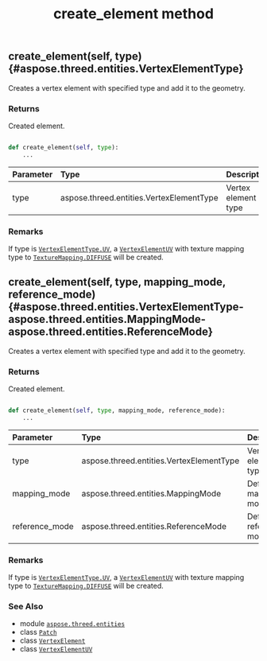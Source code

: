 ﻿---
title: create_element method
second_title: Aspose.3D for Python via .NET API References
description: 
type: docs
weight: 30
url: /python-net/aspose.threed.entities/patch/create_element/
is_root: false
---

## create_element(self, type) {#aspose.threed.entities.VertexElementType}

Creates a vertex element with specified type and add it to the geometry.


### Returns 


Created element.


```python

def create_element(self, type):
    ...
```


| Parameter | Type | Description |
| :- | :- | :- |
| type | aspose.threed.entities.VertexElementType | Vertex element type |
### Remarks

If type is [`VertexElementType.UV`](/3d/python-net/aspose.threed.entities/vertexelementtype#UV), a [`VertexElementUV`](/3d/python-net/aspose.threed.entities/vertexelementuv) with texture mapping type to [`TextureMapping.DIFFUSE`](/3d/python-net/aspose.threed.entities/texturemapping#DIFFUSE) will be created.

## create_element(self, type, mapping_mode, reference_mode) {#aspose.threed.entities.VertexElementType-aspose.threed.entities.MappingMode-aspose.threed.entities.ReferenceMode}

Creates a vertex element with specified type and add it to the geometry.


### Returns 


Created element.


```python

def create_element(self, type, mapping_mode, reference_mode):
    ...
```


| Parameter | Type | Description |
| :- | :- | :- |
| type | aspose.threed.entities.VertexElementType | Vertex element type |
| mapping_mode | aspose.threed.entities.MappingMode | Default mapping mode |
| reference_mode | aspose.threed.entities.ReferenceMode | Default reference mode |
### Remarks

If type is [`VertexElementType.UV`](/3d/python-net/aspose.threed.entities/vertexelementtype#UV), a [`VertexElementUV`](/3d/python-net/aspose.threed.entities/vertexelementuv) with texture mapping type to [`TextureMapping.DIFFUSE`](/3d/python-net/aspose.threed.entities/texturemapping#DIFFUSE) will be created.


### See Also
* module [`aspose.threed.entities`](../../)
* class [`Patch`](/3d/python-net/aspose.threed.entities/patch)
* class [`VertexElement`](/3d/python-net/aspose.threed.entities/vertexelement)
* class [`VertexElementUV`](/3d/python-net/aspose.threed.entities/vertexelementuv)
